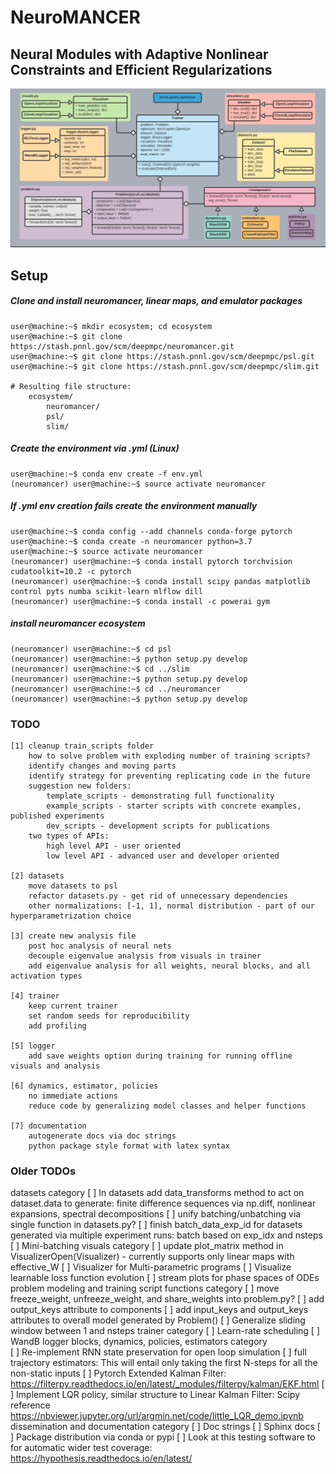 # NeuroMANCER
## Neural Modules with Adaptive Nonlinear Constraints and 	Efficient Regularizations
![UML diagram](figs/class_diagram.png)

## Setup

##### Clone and install neuromancer, linear maps, and emulator packages
```console
user@machine:~$ mkdir ecosystem; cd ecosystem
user@machine:~$ git clone https://stash.pnnl.gov/scm/deepmpc/neuromancer.git
user@machine:~$ git clone https://stash.pnnl.gov/scm/deepmpc/psl.git
user@machine:~$ git clone https://stash.pnnl.gov/scm/deepmpc/slim.git

# Resulting file structure:
    ecosystem/
        neuromancer/
        psl/
        slim/
```

##### Create the environment via .yml (Linux)

```console
user@machine:~$ conda env create -f env.yml
(neuromancer) user@machine:~$ source activate neuromancer
```

##### If .yml env creation fails create the environment manually

```console
user@machine:~$ conda config --add channels conda-forge pytorch
user@machine:~$ conda create -n neuromancer python=3.7
user@machine:~$ source activate neuromancer
(neuromancer) user@machine:~$ conda install pytorch torchvision cudatoolkit=10.2 -c pytorch
(neuromancer) user@machine:~$ conda install scipy pandas matplotlib control pyts numba scikit-learn mlflow dill
(neuromancer) user@machine:~$ conda install -c powerai gym
```

##### install neuromancer ecosystem 

```console
(neuromancer) user@machine:~$ cd psl
(neuromancer) user@machine:~$ python setup.py develop
(neuromancer) user@machine:~$ cd ../slim
(neuromancer) user@machine:~$ python setup.py develop
(neuromancer) user@machine:~$ cd ../neuromancer
(neuromancer) user@machine:~$ python setup.py develop
```

### TODO
    [1] cleanup train_scripts folder
        how to solve problem with exploding number of training scripts?
        identify changes and moving parts
        identify strategy for preventing replicating code in the future
        suggestion new folders:    
            template_scripts - demonstrating full functionality
            example_scripts - starter scripts with concrete examples, published experiments
            dev_scripts - development scripts for publications
        two types of APIs: 
            high level API - user oriented
            low level API - advanced user and developer oriented
    
    [2] datasets
        move datasets to psl
        refactor datasets.py - get rid of unnecessary dependencies
        other normalizations: [-1, 1], normal distribution - part of our hyperparametrization choice
    
    [3] create new analysis file
        post hoc analysis of neural nets
        decouple eigenvalue analysis from visuals in trainer
        add eigenvalue analysis for all weights, neural blocks, and all activation types     

    [4] trainer
        keep current trainer
        set random seeds for reproducibility
        add profiling
        
    [5] logger 
        add save weights option during training for running offline visuals and analysis
        
    [6] dynamics, estimator, policies
        no immediate actions
        reduce code by generalizing model classes and helper functions
    
    [7] documentation
        autogenerate docs via doc strings
        python package style format with latex syntax
    
    
### Older TODOs
datasets category
    [ ] In datasets add data_transforms method to act on dataset.data to generate: finite difference sequences via np.diff, nonlinear expansions, spectral decompositions
    [ ] unify batching/unbatching via single function in datasets.py?
    [ ] finish batch_data_exp_id for datasets generated via multiple experiment runs: batch based on exp_idx and nsteps
    [ ] Mini-batching
visuals category
    [ ] update plot_matrix method in VisualizerOpen(Visualizer) - currently supports only linear maps with effective_W
    [ ] Visualizer for Multi-parametric programs
    [ ] Visualize learnable loss function evolution
    [ ] stream plots for phase spaces of ODEs
problem modeling and training script functions category
    [ ] move freeze_weight, unfreeze_weight, and share_weights into problem.py?
    [ ] add output_keys attribute to components 
    [ ] add input_keys and output_keys attributes to overall model generated by Problem()
    [ ] Generalize sliding window between 1 and nsteps
trainer category
    [ ] Learn-rate scheduling
    [ ] WandB logger
blocks, dynamics, policies, estimators category    
    [ ] Re-implement RNN state preservation for open loop simulation
    [ ] full trajectory estimators: This will entail only taking the first N-steps for all the non-static inputs
    [ ] Pytorch Extended Kalman Filter: 
            https://filterpy.readthedocs.io/en/latest/_modules/filterpy/kalman/EKF.html
    [ ] Implement LQR policy, similar structure to Linear Kalman Filter: 
            Scipy reference https://nbviewer.jupyter.org/url/argmin.net/code/little_LQR_demo.ipynb
dissemination and documentation category
    [ ] Doc strings
    [ ] Sphinx docs
    [ ] Package distribution via conda or pypi
    [ ] Look at this testing software to for automatic wider test coverage: 
            https://hypothesis.readthedocs.io/en/latest/